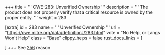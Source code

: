 +++
title = '''
CWE-283: Unverified Ownership
'''
description	= '''
The product does not properly verify that a critical resource is owned by the proper entity.
'''
weight = 283

[extra]
id = 283
name = '''
Unverified Ownership
'''
url = "https://cwe.mitre.org/data/definitions/283.html"
vote = "No Help, or Langs Won't Help"
class = "Base"
clippy_helps = false
rust_docs_links = [

]
+++
See [256](rust-are-we-secure-yet/cwes/cwe-256) reason
